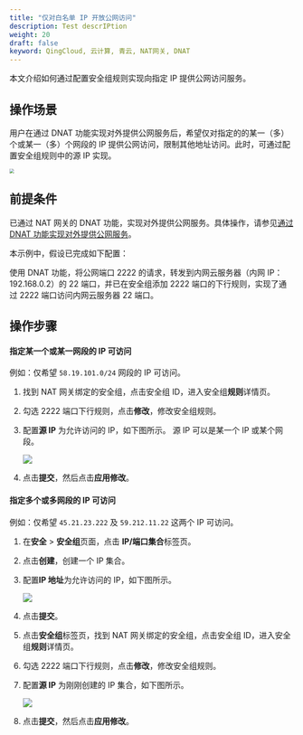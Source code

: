 ```yaml
---
title: "仅对白名单 IP 开放公网访问"
description: Test descrIPtion
weight: 20
draft: false
keyword: QingCloud, 云计算, 青云, NAT网关, DNAT
---
```


本文介绍如何通过配置安全组规则实现向指定 IP 提供公网访问服务。

## 操作场景

用户在通过 DNAT 功能实现对外提供公网服务后，希望仅对指定的的某一（多）个或某一（多）个网段的 IP 提供公网访问，限制其他地址访问。此时，可通过配置安全组规则中的源 IP 实现。

<img src="../../_images/trust_ip_access_net.png" style="zoom:50%;" />


## 前提条件

已通过 NAT 网关的 DNAT 功能，实现对外提供公网服务。具体操作，请参见[通过 DNAT 功能实现对外提供公网服务](../../quickstart/dnat_qs/)。

本示例中，假设已完成如下配置：

使用 DNAT 功能，将公网端口 2222 的请求，转发到内网云服务器（内网 IP：192.168.0.2）的
22 端口，并已在安全组添加 2222 端口的下行规则，实现了通过 2222 端口访问内网云服务器 22 端口。

## 操作步骤

#### 指定某一个或某一网段的 IP 可访问

例如：仅希望 `58.19.101.0/24` 网段的 IP 可访问。
1. 找到 NAT 网关绑定的安全组，点击安全组 ID，进入安全组**规则**详情页。

2. 勾选 2222 端口下行规则，点击**修改**，修改安全组规则。

3. 配置**源 IP** 为允许访问的 IP，如下图所示。
    源 IP 可以是某一个 IP 或某个网段。
    
    ![](../../_images/bp_sg_trust_source_ip.png)

4. 点击**提交**，然后点击**应用修改**。

#### 指定多个或多网段的 IP 可访问
例如：仅希望 `45.21.23.222` 及 `59.212.11.22` 这两个 IP 可访问。

1. 在**安全** > **安全组**页面，点击 **IP/端口集合**标签页。

2. 点击**创建**，创建一个 IP 集合。

3. 配置**IP 地址**为允许访问的 IP，如下图所示。
   
    ![](../../_images/bp_sg_trust_ip_group.png)

4. 点击**提交**。

5. 点击**安全组**标签页，找到 NAT 网关绑定的安全组，点击安全组 ID，进入安全组**规则**详情页。

6. 勾选 2222 端口下行规则，点击**修改**，修改安全组规则。

7. 配置**源 IP** 为刚刚创建的 IP 集合，如下图所示。
   
    ![](../../_images/bp_sg_trust_ip_group_1.png)

4. 点击**提交**，然后点击**应用修改**。



